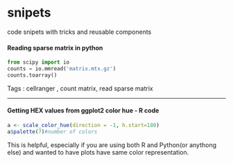 # snipets
code snipets with tricks and reusable components


#### Reading sparse matrix in python
```python
from scipy import io
counts = io.mmread('matrix.mtx.gz')
counts.toarray()
```
Tags : cellranger , count matrix, read sparse matrix

---

#### Getting HEX values from ggplot2 color hue - R code
```R
a <- scale_color_hue(direction = -1, h.start=180)
a$palette(7)#number of colors
```
This is helpful, especially if you are using both R and Python(or anythong else) and wanted to have plots have same color representation.
